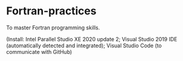 # Fortran-practices
To master Fortran programming skills.

(Install: Intel Parallel Studio XE 2020 update 2; Visual Studio 2019 IDE (automatically detected and integrated); Visual Studio Code (to communicate with GitHub)
